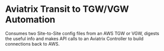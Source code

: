 # Aviatrix Transit to TGW/VGW Automation

Consumes two Site-to-Site config files from an AWS TGW or VGW, digests the useful info and makes API calls to an Aviatrix Controller to build connections back to AWS.
